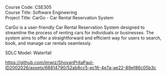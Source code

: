      
Course Code: CSE305      
Course Title: Software Engineering         
Project Title: CarGo - Car Rental Reservation System        

 
CarGo is a user-friendly Car Rental Reservation System designed to streamline the process of renting
cars for individuals or businesses. The system aims to offer a straightforward and efficient way for
users to search, book, and manage car rentals seamlessly.


SDLC Model: Waterfall


https://github.com/imwiz/ShovanPritaPaul-ID2002026/assets/68814790/52ab8cc5-ec16-4e7a-ae22-89ef86c05b3c

